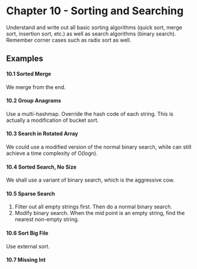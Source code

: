 # Chapter 10 - Sorting and Searching

Understand and write out all basic sorting algorithms (quick sort, merge sort, insertion sort, etc.) as well as search algorithms (binary search). Remember corner cases such as radix sort as well.

## Examples

#### 10.1 Sorted Merge

We merge from the end.

#### 10.2 Group Anagrams

Use a multi-hashmap. Override the hash code of each string. This is actually a modification of bucket sort.

#### 10.3 Search in Rotated Array

We could use a modified version of the normal binary search, while can still achieve a time complexity of O(logn).

#### 10.4 Sorted Search, No Size

We shall use a variant of binary search, which is the aggressive cow.

#### 10.5 Sparse Search

1. Filter out all empty strings first. Then do a normal binary search.
2. Modify binary search. When the mid point is an empty string, find the nearest non-empty string.

#### 10.6 Sort Big File

Use external sort.

#### 10.7 Missing Int


